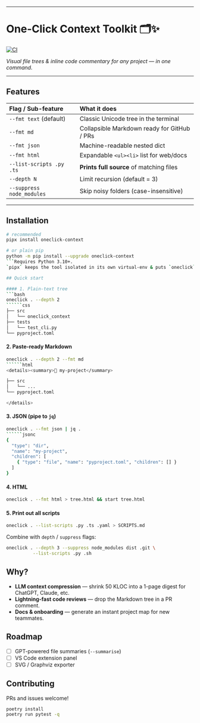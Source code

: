 
---

# One-Click Context Toolkit 🗂️✨

[![CI](https://github.com/lucasfuturist/oneclick-context/actions/workflows/ci.yml/badge.svg)](https://github.com/lucasfuturist/oneclick-context/actions/workflows/ci.yml)

*Visual file trees & inline code commentary for any project — in one command.*

---

## Features

| Flag / Sub-feature | What it does |
| :--- | :--- |
| `--fmt text` (default) | Classic Unicode tree in the terminal |
| `--fmt md` | Collapsible Markdown ready for GitHub / PRs |
| `--fmt json` | Machine-readable nested dict |
| `--fmt html` | Expandable `<ul><li>` list for web/docs |
| `--list-scripts .py .ts` | **Prints full source** of matching files |
| `--depth N` | Limit recursion (default = 3) |
| `--suppress node_modules` | Skip noisy folders (case-insensitive) |

---

## Installation

```bash
# recommended
pipx install oneclick-context

# or plain pip
python -m pip install --upgrade oneclick-context
```Requires Python 3.10+.
`pipx` keeps the tool isolated in its own virtual-env & puts `oneclick` on your PATH.

## Quick start

#### 1. Plain-text tree
```bash
oneclick . --depth 2
``````css
├── src
│   └── oneclick_context
├── tests
│   └── test_cli.py
└── pyproject.toml
```

#### 2. Paste-ready Markdown
```bash
oneclick . --depth 2 --fmt md
``````html
<details><summary>📁 my-project</summary>

├── src
│   └── ...
└── pyproject.toml

</details>
```

#### 3. JSON (pipe to `jq`)
```bash
oneclick . --fmt json | jq .
``````jsonc
{
  "type": "dir",
  "name": "my-project",
  "children": [
    { "type": "file", "name": "pyproject.toml", "children": [] }
  ]
}
```

#### 4. HTML
```bash
oneclick . --fmt html > tree.html && start tree.html
```

#### 5. Print out all scripts
```bash
oneclick . --list-scripts .py .ts .yaml > SCRIPTS.md
```
Combine with `depth` / `suppress` flags:
```bash
oneclick . --depth 3 --suppress node_modules dist .git \
          --list-scripts .py .sh
```

## Why?
*   **LLM context compression** — shrink 50 KLOC into a 1-page digest for ChatGPT, Claude, etc.
*   **Lightning-fast code reviews** — drop the Markdown tree in a PR comment.
*   **Docs & onboarding** — generate an instant project map for new teammates.

## Roadmap
- [ ] GPT-powered file summaries (`--summarise`)
- [ ] VS Code extension panel
- [ ] SVG / Graphviz exporter

## Contributing
PRs and issues welcome!
```bash
poetry install
poetry run pytest -q
```
